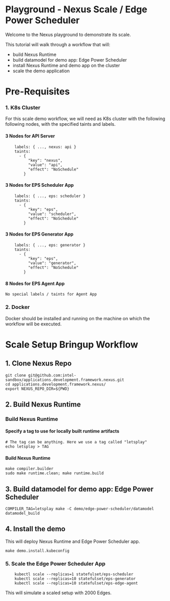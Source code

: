 # Playground - Nexus Scale / Edge Power Scheduler

Welcome to the Nexus playground to demonstrate its scale.

This tutorial will walk through a workflow that will:

* build Nexus Runtime
* build datamodel for demo app: Edge Power Scheduler
* install Nexus Runtime and demo app on the cluster
* scale the demo application

# Pre-Requisites

### 1. K8s Cluster
For this scale demo workflow, we will need as K8s cluster with the following following nodes, with the specified taints and labels.

#### 3 Nodes for API Server
```
    labels: { ..., nexus: api }
    taints:
      - {
          "key": "nexus",
          "value": "api",
          "effect": "NoSchedule"
        }
```

#### 3 Nodes for EPS Scheduler App
```
    labels: { ..., eps: scheduler }
    taints:
      - {
          "key": "eps",
          "value": "scheduler",
          "effect": "NoSchedule"
        }
```

#### 3 Nodes for EPS Generator App
```
    labels: { ..., eps: generator }
    taints:
      - {
          "key": "eps",
          "value": "generator",
          "effect": "NoSchedule"
        }
```

#### 8 Nodes for EPS Agent App
```
No special labels / taints for Agent App
```
### 2. Docker

Docker should be installed and running on the machine on which the workflow will be executed.


# Scale Setup Bringup Workflow

## 1. Clone Nexus Repo
```
git clone git@github.com:intel-sandbox/applications.development.framework.nexus.git
cd applications.development.framework.nexus/
export NEXUS_REPO_DIR=${PWD}
```

## 2. Build Nexus Runtime

### Build Nexus Runtime

#### Specify a tag to use for locally built runtime artifacts
```
# The tag can be anything. Here we use a tag called "letsplay"
echo letsplay > TAG
```

#### Build Nexus Runtime
```
make compiler.builder
sudo make runtime.clean; make runtime.build
```

## 3. Build datamodel for demo app: Edge Power Scheduler
```
COMPILER_TAG=letsplay make -C demo/edge-power-scheduler/datamodel datamodel_build
```

## 4. Install the demo

This will deploy Nexus Runtime and Edge Power Scheduler app.

```
make demo.install.kubeconfig
```

### 5. Scale the Edge Power Scheduler App

```
    kubectl scale --replicas=1 statefulset/eps-scheduler
    kubectl scale --replicas=10 statefulset/eps-generator
    kubectl scale --replicas=10 statefulset/eps-edge-agent
```
This will simulate a scaled setup with 2000 Edges.

